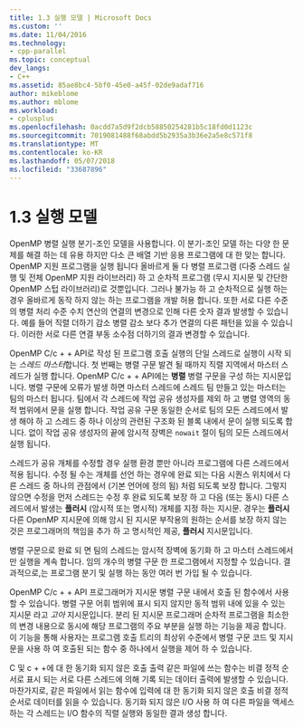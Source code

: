 ```yaml
---
title: 1.3 실행 모델 | Microsoft Docs
ms.custom: ''
ms.date: 11/04/2016
ms.technology:
- cpp-parallel
ms.topic: conceptual
dev_langs:
- C++
ms.assetid: 85ae8bc4-5bf0-45e0-a45f-02de9adaf716
author: mikeblome
ms.author: mblome
ms.workload:
- cplusplus
ms.openlocfilehash: 0acdd7a5d9f2dcb58850254281b5c18fd0d1123c
ms.sourcegitcommit: 7019081488f68abdd5b2935a3b36e2a5e8c571f8
ms.translationtype: MT
ms.contentlocale: ko-KR
ms.lasthandoff: 05/07/2018
ms.locfileid: "33687896"
---
```

# <a name="13-execution-model"></a>1.3 실행 모델
OpenMP 병렬 실행 분기-조인 모델을 사용합니다. 이 분기-조인 모델 하는 다양 한 문제를 해결 하는 데 유용 하지만 다소 큰 배열 기반 응용 프로그램에 대 한 맞는 합니다. OpenMP 지원 프로그램을 실행 됩니다 올바르게 둘 다 병렬 프로그램 (다중 스레드 실행 및 전체 OpenMP 지원 라이브러리) 하 고 순차적 프로그램 (무시 지시문 및 간단한 OpenMP 스텁 라이브러리)로 것뿐입니다. 그러나 불가능 하 고 순차적으로 실행 하는 경우 올바르게 동작 하지 않는 하는 프로그램을 개발 허용 합니다. 또한 서로 다른 수준의 병렬 처리 수준 수치 연산의 연결의 변경으로 인해 다른 숫자 결과 발생할 수 있습니다. 예를 들어 직렬 더하기 감소 병렬 감소 보다 추가 연결의 다른 패턴을 있을 수 있습니다. 이러한 서로 다른 연결 부동 소수점 더하기의 결과 변경할 수 있습니다.  
  
 OpenMP C/c + + API로 작성 된 프로그램 호출 실행의 단일 스레드로 실행이 시작 되는 *스레드 마스터*합니다. 첫 번째는 병렬 구문 발견 될 때까지 직렬 지역에서 마스터 스레드가 실행 합니다. OpenMP C/c + + API에는 **병렬** 병렬 구문을 구성 하는 지시문입니다. 병렬 구문에 오류가 발생 하면 마스터 스레드에 스레드 팀 만들고 있는 마스터는 팀의 마스터 됩니다. 팀에서 각 스레드에 작업 공유 생성자를 제외 하 고 병렬 영역의 동적 범위에서 문을 실행 합니다. 작업 공유 구문 동일한 순서로 팀의 모든 스레드에서 발생 해야 하 고 스레드 중 하나 이상의 관련된 구조화 된 블록 내에서 문이 실행 되도록 합니다. 없이 작업 공유 생성자의 끝에 암시적 장벽은 `nowait` 절이 팀의 모든 스레드에서 실행 됩니다.  
  
 스레드가 공유 개체를 수정할 경우 실행 환경 뿐만 아니라 프로그램에 다른 스레드에서 적용 됩니다. 수정 될 수는 개체를 선언 하는 경우에 완료 되는 다음 시퀀스 위치에서 다른 스레드 중 하나의 관점에서 (기본 언어에 정의 됨) 처럼 되도록 보장 합니다. 그렇지 않으면 수정을 먼저 스레드는 수정 후 완료 되도록 보장 하 고 다음 (또는 동시) 다른 스레드에서 발생는 **플러시** (암시적 또는 명시적) 개체를 지정 하는 지시문. 경우는 **플러시** 다른 OpenMP 지시문에 의해 암시 된 지시문 부작용의 원하는 순서를 보장 하지 않는 것은 프로그래머의 책임을 추가 하 고 명시적인 제공,  **플러시** 지시문입니다.  
  
 병렬 구문으로 완료 되 면 팀의 스레드는 암시적 장벽에 동기화 하 고 마스터 스레드에서만 실행을 계속 합니다. 임의 개수의 병렬 구문 한 프로그램에서 지정할 수 있습니다. 결과적으로,는 프로그램 분기 및 실행 하는 동안 여러 번 가입 될 수 있습니다.  
  
 OpenMP C/c + + API 프로그래머가 지시문 병렬 구문 내에서 호출 된 함수에서 사용할 수 있습니다. 병렬 구문 어휘 범위에 표시 되지 않지만 동적 범위 내에 있을 수 있는 지시문 라고 *고아* 지시문입니다. 분리 된 지시문 프로그래머 순차적 프로그램을 최소한의 변경 내용으로 동시에 해당 프로그램의 주요 부분을 실행 하는 기능을 제공 합니다. 이 기능을 통해 사용자는 프로그램 호출 트리의 최상위 수준에서 병렬 구문 코드 및 지시문을 사용 하 여 호출된 되는 함수 중 하나에서 실행을 제어 하 수 있습니다.  
  
 C 및 c + +에 대 한 동기화 되지 않은 호출 출력 같은 파일에 쓰는 함수는 비결 정적 순서로 표시 되는 서로 다른 스레드에 의해 기록 되는 데이터 출력에 발생할 수 있습니다. 마찬가지로, 같은 파일에서 읽는 함수에 입력에 대 한 동기화 되지 않은 호출 비결 정적 순서로 데이터를 읽을 수 있습니다. 동기화 되지 않은 I/O 사용 하 여 다른 파일을 액세스 하는 각 스레드는 I/O 함수의 직렬 실행와 동일한 결과 생성 합니다.